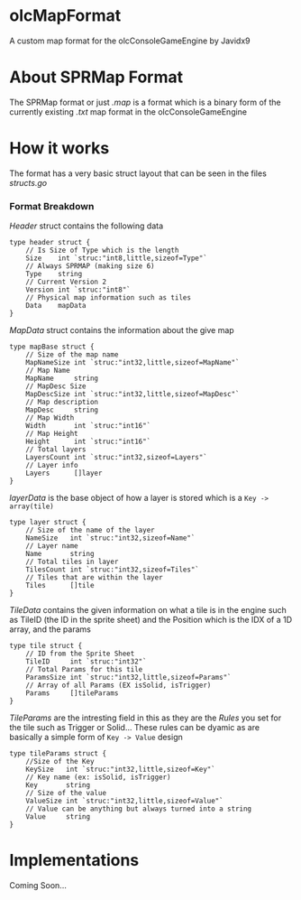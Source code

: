 # olcMapFormat
A custom map format for the olcConsoleGameEngine by Javidx9

# About SPRMap Format
The SPRMap format or just _.map_ is a format which is a binary form of the currently existing _.txt_ map format in the olcConsoleGameEngine

# How it works
The format has a very basic struct layout that can be seen in the files _structs.go_ 

### **Format Breakdown**


_Header_ struct contains the following data
```golang
type header struct {
    // Is Size of Type which is the length
    Size    int `struc:"int8,little,sizeof=Type"` 
    // Always SPRMAP (making size 6)
    Type    string
    // Current Version 2
    Version int `struc:"int8"`
    // Physical map information such as tiles
    Data    mapData 
}
```

_MapData_ struct contains the information about the give map
```golang
type mapBase struct {
    // Size of the map name
    MapNameSize int `struc:"int32,little,sizeof=MapName"`
    // Map Name
    MapName     string
    // MapDesc Size
    MapDescSize int `struc:"int32,little,sizeof=MapDesc"`
    // Map description
    MapDesc     string
    // Map Width
    Width       int `struc:"int16"`
    // Map Height
    Height      int `struc:"int16"`
    // Total layers
    LayersCount int `struc:"int32,sizeof=Layers"`
    // Layer info
    Layers      []layer
}
```

_layerData_ is the base object of how a layer is stored which is a `Key -> array(tile)`
```golang
type layer struct {
    // Size of the name of the layer
    NameSize   int `struc:"int32,sizeof=Name"`
    // Layer name
    Name       string
    // Total tiles in layer
    TilesCount int `struc:"int32,sizeof=Tiles"`
    // Tiles that are within the layer
    Tiles      []tile
}
```

_TileData_ contains the given information on what a tile is in the engine such as TileID (the ID in the sprite sheet) and the Position which is the IDX of a 1D array, and the params
```golang
type tile struct {
    // ID from the Sprite Sheet
    TileID     int `struc:"int32"`
    // Total Params for this tile
    ParamsSize int `struc:"int32,little,sizeof=Params"`
    // Array of all Params (EX isSolid, isTrigger)
    Params     []tileParams
}
```

_TileParams_ are the intresting field in this as they are the _Rules_ you set for the tile such as Trigger or Solid... These rules can be dyamic as are basically a simple form of `Key -> Value` design
```golang
type tileParams struct {
    //Size of the Key 
    KeySize   int `struc:"int32,little,sizeof=Key"`
    // Key name (ex: isSolid, isTrigger)
    Key       string
    // Size of the value
    ValueSize int `struc:"int32,little,sizeof=Value"`
    // Value can be anything but always turned into a string
    Value     string
}
```

# Implementations
Coming Soon...